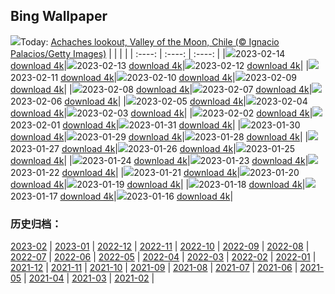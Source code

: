 ## Bing Wallpaper
![](https://global.bing.com/th?id=OHR.MoonValley_EN-CA3945889002_UHD.jpg&w=1000)Today: [Achaches lookout, Valley of the Moon, Chile (© Ignacio Palacios/Getty Images)](https://global.bing.com/th?id=OHR.MoonValley_EN-CA3945889002_UHD.jpg)
|      |      |      |
| :----: | :----: | :----: |
|![](https://global.bing.com/th?id=OHR.MoonValley_EN-CA3945889002_UHD.jpg&pid=hp&w=384&h=216&rs=1&c=4)2023-02-14 [download 4k](https://global.bing.com/th?id=OHR.MoonValley_EN-CA3945889002_UHD.jpg)|![](https://global.bing.com/th?id=OHR.BoobyDarwinDay_EN-CA1916494656_UHD.jpg&pid=hp&w=384&h=216&rs=1&c=4)2023-02-13 [download 4k](https://global.bing.com/th?id=OHR.BoobyDarwinDay_EN-CA1916494656_UHD.jpg)|![](https://global.bing.com/th?id=OHR.DarkSkiesDV_EN-CA3629612791_UHD.jpg&pid=hp&w=384&h=216&rs=1&c=4)2023-02-12 [download 4k](https://global.bing.com/th?id=OHR.DarkSkiesDV_EN-CA3629612791_UHD.jpg)|
|![](https://global.bing.com/th?id=OHR.EpidaurusGreece_EN-CA2118667757_UHD.jpg&pid=hp&w=384&h=216&rs=1&c=4)2023-02-11 [download 4k](https://global.bing.com/th?id=OHR.EpidaurusGreece_EN-CA2118667757_UHD.jpg)|![](https://global.bing.com/th?id=OHR.LowerAntelopeAZ_EN-CA5366412055_UHD.jpg&pid=hp&w=384&h=216&rs=1&c=4)2023-02-10 [download 4k](https://global.bing.com/th?id=OHR.LowerAntelopeAZ_EN-CA5366412055_UHD.jpg)|![](https://global.bing.com/th?id=OHR.NorwayRestArea_EN-CA5421356712_UHD.jpg&pid=hp&w=384&h=216&rs=1&c=4)2023-02-09 [download 4k](https://global.bing.com/th?id=OHR.NorwayRestArea_EN-CA5421356712_UHD.jpg)|
|![](https://global.bing.com/th?id=OHR.MedievalLabro_EN-CA5476476740_UHD.jpg&pid=hp&w=384&h=216&rs=1&c=4)2023-02-08 [download 4k](https://global.bing.com/th?id=OHR.MedievalLabro_EN-CA5476476740_UHD.jpg)|![](https://global.bing.com/th?id=OHR.WaitangiFjordlandNP_EN-CA5551542640_UHD.jpg&pid=hp&w=384&h=216&rs=1&c=4)2023-02-07 [download 4k](https://global.bing.com/th?id=OHR.WaitangiFjordlandNP_EN-CA5551542640_UHD.jpg)|![](https://global.bing.com/th?id=OHR.MonarchPismo_EN-CA5620245798_UHD.jpg&pid=hp&w=384&h=216&rs=1&c=4)2023-02-06 [download 4k](https://global.bing.com/th?id=OHR.MonarchPismo_EN-CA5620245798_UHD.jpg)|
|![](https://global.bing.com/th?id=OHR.FeldbergSchnee_EN-CA5679141661_UHD.jpg&pid=hp&w=384&h=216&rs=1&c=4)2023-02-05 [download 4k](https://global.bing.com/th?id=OHR.FeldbergSchnee_EN-CA5679141661_UHD.jpg)|![](https://global.bing.com/th?id=OHR.QuebecFrontenac_EN-CA5730713745_UHD.jpg&pid=hp&w=384&h=216&rs=1&c=4)2023-02-04 [download 4k](https://global.bing.com/th?id=OHR.QuebecFrontenac_EN-CA5730713745_UHD.jpg)|![](https://global.bing.com/th?id=OHR.GroundhogThree_EN-CA5776120461_UHD.jpg&pid=hp&w=384&h=216&rs=1&c=4)2023-02-03 [download 4k](https://global.bing.com/th?id=OHR.GroundhogThree_EN-CA5776120461_UHD.jpg)|
|![](https://global.bing.com/th?id=OHR.SunriseCastle_EN-CA5828523606_UHD.jpg&pid=hp&w=384&h=216&rs=1&c=4)2023-02-02 [download 4k](https://global.bing.com/th?id=OHR.SunriseCastle_EN-CA5828523606_UHD.jpg)|![](https://global.bing.com/th?id=OHR.ZebraTrio_EN-CA5880090507_UHD.jpg&pid=hp&w=384&h=216&rs=1&c=4)2023-02-01 [download 4k](https://global.bing.com/th?id=OHR.ZebraTrio_EN-CA5880090507_UHD.jpg)|![](https://global.bing.com/th?id=OHR.IceSailingBalaton_EN-CA5928374623_UHD.jpg&pid=hp&w=384&h=216&rs=1&c=4)2023-01-31 [download 4k](https://global.bing.com/th?id=OHR.IceSailingBalaton_EN-CA5928374623_UHD.jpg)|
|![](https://global.bing.com/th?id=OHR.BlackbirdDay_EN-CA5971454214_UHD.jpg&pid=hp&w=384&h=216&rs=1&c=4)2023-01-30 [download 4k](https://global.bing.com/th?id=OHR.BlackbirdDay_EN-CA5971454214_UHD.jpg)|![](https://global.bing.com/th?id=OHR.BlueBahamas_EN-CA6016064329_UHD.jpg&pid=hp&w=384&h=216&rs=1&c=4)2023-01-29 [download 4k](https://global.bing.com/th?id=OHR.BlueBahamas_EN-CA6016064329_UHD.jpg)|![](https://global.bing.com/th?id=OHR.RedMangrove_EN-CA6061848768_UHD.jpg&pid=hp&w=384&h=216&rs=1&c=4)2023-01-28 [download 4k](https://global.bing.com/th?id=OHR.RedMangrove_EN-CA6061848768_UHD.jpg)|
|![](https://global.bing.com/th?id=OHR.CypressCreek_EN-CA0822395903_UHD.jpg&pid=hp&w=384&h=216&rs=1&c=4)2023-01-27 [download 4k](https://global.bing.com/th?id=OHR.CypressCreek_EN-CA0822395903_UHD.jpg)|![](https://global.bing.com/th?id=OHR.BirksofAberfeldy_EN-CA9201247892_UHD.jpg&pid=hp&w=384&h=216&rs=1&c=4)2023-01-26 [download 4k](https://global.bing.com/th?id=OHR.BirksofAberfeldy_EN-CA9201247892_UHD.jpg)|![](https://global.bing.com/th?id=OHR.ColleSantaLucia_EN-CA9263405399_UHD.jpg&pid=hp&w=384&h=216&rs=1&c=4)2023-01-25 [download 4k](https://global.bing.com/th?id=OHR.ColleSantaLucia_EN-CA9263405399_UHD.jpg)|
|![](https://global.bing.com/th?id=OHR.SunriseMoai_EN-CA9838840645_UHD.jpg&pid=hp&w=384&h=216&rs=1&c=4)2023-01-24 [download 4k](https://global.bing.com/th?id=OHR.SunriseMoai_EN-CA9838840645_UHD.jpg)|![](https://global.bing.com/th?id=OHR.YearRabbit_EN-CA9645756147_UHD.jpg&pid=hp&w=384&h=216&rs=1&c=4)2023-01-23 [download 4k](https://global.bing.com/th?id=OHR.YearRabbit_EN-CA9645756147_UHD.jpg)|![](https://global.bing.com/th?id=OHR.HuggingKanga_EN-CA9694307866_UHD.jpg&pid=hp&w=384&h=216&rs=1&c=4)2023-01-22 [download 4k](https://global.bing.com/th?id=OHR.HuggingKanga_EN-CA9694307866_UHD.jpg)|
|![](https://global.bing.com/th?id=OHR.FalklandKings_EN-CA9792558972_UHD.jpg&pid=hp&w=384&h=216&rs=1&c=4)2023-01-21 [download 4k](https://global.bing.com/th?id=OHR.FalklandKings_EN-CA9792558972_UHD.jpg)|![](https://global.bing.com/th?id=OHR.SFFParkCity_EN-CA9887554491_UHD.jpg&pid=hp&w=384&h=216&rs=1&c=4)2023-01-20 [download 4k](https://global.bing.com/th?id=OHR.SFFParkCity_EN-CA9887554491_UHD.jpg)|![](https://global.bing.com/th?id=OHR.WhiteSands_EN-CA9943658875_UHD.jpg&pid=hp&w=384&h=216&rs=1&c=4)2023-01-19 [download 4k](https://global.bing.com/th?id=OHR.WhiteSands_EN-CA9943658875_UHD.jpg)|
|![](https://global.bing.com/th?id=OHR.SessileOaks_EN-CA8741558872_UHD.jpg&pid=hp&w=384&h=216&rs=1&c=4)2023-01-18 [download 4k](https://global.bing.com/th?id=OHR.SessileOaks_EN-CA8741558872_UHD.jpg)|![](https://global.bing.com/th?id=OHR.FrozenBubblesAlberta_EN-CA8685760192_UHD.jpg&pid=hp&w=384&h=216&rs=1&c=4)2023-01-17 [download 4k](https://global.bing.com/th?id=OHR.FrozenBubblesAlberta_EN-CA8685760192_UHD.jpg)|![](https://global.bing.com/th?id=OHR.Turku_EN-CA0014199499_UHD.jpg&pid=hp&w=384&h=216&rs=1&c=4)2023-01-16 [download 4k](https://global.bing.com/th?id=OHR.Turku_EN-CA0014199499_UHD.jpg)|

### 历史归档：
[2023-02](https://github.com/niumoo/bing-wallpaper/tree/main/picture/2023-02/) | [2023-01](https://github.com/niumoo/bing-wallpaper/tree/main/picture/2023-01/) | [2022-12](https://github.com/niumoo/bing-wallpaper/tree/main/picture/2022-12/) | [2022-11](https://github.com/niumoo/bing-wallpaper/tree/main/picture/2022-11/) | [2022-10](https://github.com/niumoo/bing-wallpaper/tree/main/picture/2022-10/) | [2022-09](https://github.com/niumoo/bing-wallpaper/tree/main/picture/2022-09/) | [2022-08](https://github.com/niumoo/bing-wallpaper/tree/main/picture/2022-08/) | [2022-07](https://github.com/niumoo/bing-wallpaper/tree/main/picture/2022-07/) | 
[2022-06](https://github.com/niumoo/bing-wallpaper/tree/main/picture/2022-06/) | [2022-05](https://github.com/niumoo/bing-wallpaper/tree/main/picture/2022-05/) | [2022-04](https://github.com/niumoo/bing-wallpaper/tree/main/picture/2022-04/) | [2022-03](https://github.com/niumoo/bing-wallpaper/tree/main/picture/2022-03/) | [2022-02](https://github.com/niumoo/bing-wallpaper/tree/main/picture/2022-02/) | [2022-01](https://github.com/niumoo/bing-wallpaper/tree/main/picture/2022-01/) | [2021-12](https://github.com/niumoo/bing-wallpaper/tree/main/picture/2021-12/) | [2021-11](https://github.com/niumoo/bing-wallpaper/tree/main/picture/2021-11/) | 
[2021-10](https://github.com/niumoo/bing-wallpaper/tree/main/picture/2021-10/) | [2021-09](https://github.com/niumoo/bing-wallpaper/tree/main/picture/2021-09/) | [2021-08](https://github.com/niumoo/bing-wallpaper/tree/main/picture/2021-08/) | [2021-07](https://github.com/niumoo/bing-wallpaper/tree/main/picture/2021-07/) | [2021-06](https://github.com/niumoo/bing-wallpaper/tree/main/picture/2021-06/) | [2021-05](https://github.com/niumoo/bing-wallpaper/tree/main/picture/2021-05/) | [2021-04](https://github.com/niumoo/bing-wallpaper/tree/main/picture/2021-04/) | [2021-03](https://github.com/niumoo/bing-wallpaper/tree/main/picture/2021-03/) | 
[2021-02](https://github.com/niumoo/bing-wallpaper/tree/main/picture/2021-02/) | 